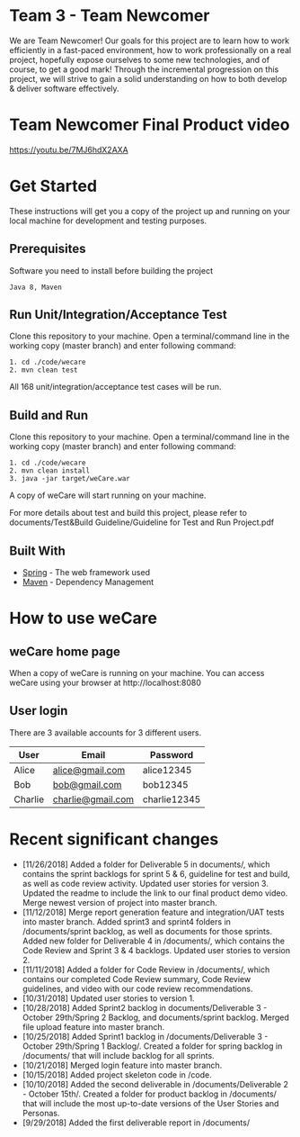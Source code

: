 # Team 3 - Team Newcomer
We are Team Newcomer! Our goals for this project are to learn how to work efficiently in a fast-paced environment, how to work professionally on a real project, hopefully expose ourselves to some new technologies, and of course, to get a good mark! Through the incremental progression on this project, we will strive to gain a solid understanding on how to both develop & deliver software effectively. 

# Team Newcomer Final Product video
https://youtu.be/7MJ6hdX2AXA

# Get Started
These instructions will get you a copy of the project up and running on your local machine for development and testing purposes.

## Prerequisites
Software you need to install before building the project

```
Java 8, Maven
```

## Run Unit/Integration/Acceptance Test
Clone this repository to your machine. Open a terminal/command line in the working copy (master branch) and enter following command:
```
1. cd ./code/wecare
2. mvn clean test
```
All 168 unit/integration/acceptance test cases will be run.

## Build and Run
Clone this repository to your machine. Open a terminal/command line in the working copy (master branch) and enter following command:
```
1. cd ./code/wecare
2. mvn clean install
3. java -jar target/weCare.war
```
A copy of weCare will start running on your machine.

For more details about test and build this project, please refer to documents/Test&Build Guideline/Guideline for Test and Run Project.pdf

## Built With

* [Spring](https://spring.io/) - The web framework used
* [Maven](https://maven.apache.org/) - Dependency Management

# How to use weCare
## weCare home page
When a copy of weCare is running on your machine. You can access weCare using your browser at http://localhost:8080
## User login
There are 3 available accounts for 3 different users.

User | Email | Password
--- | --- | --- |
Alice | alice@gmail.com | alice12345
Bob | bob@gmail.com | bob12345
Charlie | charlie@gmail.com | charlie12345

# Recent significant changes
- [11/26/2018] Added a folder for Deliverable 5 in documents/, which contains the sprint backlogs for sprint 5 & 6, guideline for test and build, as well as code review activity. Updated user stories for version 3. Updated the readme to include the link to our final product demo video. Merge newest version of project into master branch.
- [11/12/2018] Merge report generation feature and integration/UAT tests into master branch.  Added sprint3 and sprint4 folders in /documents/sprint backlog, as well as documents for those sprints. Added new folder for Deliverable 4 in /documents/, which contains the Code Review and Sprint 3 & 4 backlogs. Updated user stories to version 2.
- [11/11/2018] Added a folder for Code Review in /documents/, which contains our completed Code Review summary, Code Review guidelines, and video with our code review recommendations.
- [10/31/2018] Updated user stories to version 1.
- [10/28/2018] Added Sprint2 backlog in documents/Deliverable 3 - October 29th/Spring 2 Backlog, and documents/sprint backlog. Merged file upload feature into master branch.
- [10/25/2018] Added Sprint1 backlog in /documents/Deliverable 3 - October 29th/Spring 1 Backlog/. Created a folder for spring backlog in /documents/ that will include backlog for all sprints.
- [10/21/2018] Merged login feature into master branch.
- [10/15/2018] Added project skeleton code in /code.
- [10/10/2018] Added the second deliverable in /documents/Deliverable 2 - October 15th/. Created a folder for product backlog in /documents/ that will include the most up-to-date versions of the User Stories and Personas.
- [9/29/2018] Added the first deliverable report in /documents/
